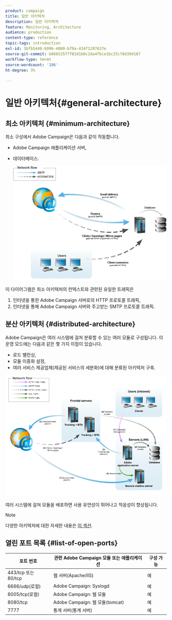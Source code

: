 ```yaml
---
product: campaign
title: 일반 아키텍처
description: 일반 아키텍처
feature: Monitoring, Architecture
audience: production
content-type: reference
topic-tags: introduction
exl-id: 3bfb5448-6996-4080-bf9a-434f1207637e
source-git-commit: b666535f7f82d1b8c2da4fbce1bc25cf8d39d187
workflow-type: tm+mt
source-wordcount: '186'
ht-degree: 3%

---
```


# 일반 아키텍처{#general-architecture}



## 최소 아키텍처 {#minimum-architecture}

최소 구성에서 Adobe Campaign은 다음과 같이 작동합니다.

* Adobe Campaign 애플리케이션 서버,
* 데이터베이스.

  ![](assets/formation_exploitation.png)

이 다이어그램은 최소 아키텍처의 컨텍스트와 관련된 유일한 트래픽은

1. 인터넷을 통한 Adobe Campaign 서버로의 HTTP 프로토콜 트래픽,
1. 인터넷을 통해 Adobe Campaign 서버와 주고받는 SMTP 프로토콜 트래픽.

## 분산 아키텍처 {#distributed-architecture}

Adobe Campaign은 여러 시스템에 걸쳐 분류할 수 있는 여러 모듈로 구성됩니다. 이 운영 모드에는 다음과 같은 몇 가지 이점이 있습니다.

* 로드 밸런싱,
* 모듈 이중화 설정,
* 여러 서비스 제공업체(제공된 서비스의 세분화)에 대해 분류된 아키텍처 구축.

![](assets/architecturerepartie.png)

여러 시스템에 걸쳐 모듈을 배포하면 사용 유연성이 뛰어나고 적응성이 향상됩니다.

>[!NOTE]
>
>다양한 아키텍처에 대한 자세한 내용은 [이 섹션](../../installation/using/general-architecture.md).

## 열린 포트 목록 {#list-of-open-ports}

| 포트 번호 | 관련 Adobe Campaign 모듈 또는 애플리케이션 | 구성 가능 |
|---|---|---|
| 443/tcp 또는 80/tcp | 웹 서버(Apache/IIS) | 예 |
| 6666/udp(로컬) | Adobe Campaign: Syslogd | 예 |
| 8005/tcp(로컬) | Adobe Campaign: 웹 모듈 | 예 |
| 8080/tcp | Adobe Campaign: 웹 모듈(tomcat) | 예 |
| 7777 | 통계 서버(통계 서버) | 예 |
